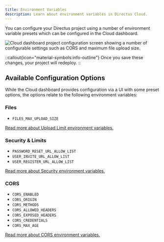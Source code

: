 ```yaml
---
title: Environment Variables
description: Learn about environment variables in Directus Cloud.
---
```


You can configure your Directus project using a number of environment variable presets which can be configured in the Cloud dashboard.

![Cloud dashboard project configuration screen showing a number of configurable settings such as CORS and maximum file upload size.](https://product-team.directus.app/assets/363335e4-59bb-4233-bca5-94bb1f39f3fd.png)

::callout{icon="material-symbols:info-outline"}
Once you save these changes, your project will redeploy.
::

## Available Configuration Options

While the Cloud dashboard provides configuration via a UI with some preset options, the options relate to the following environment variables:

### Files

* `FILES_MAX_UPLOAD_SIZE` 

[Read more about Upload Limit environment variables.](/configuration/files)

### Security & Limits

* `PASSWORD_RESET_URL_ALLOW_LIST`
* `USER_INVITE_URL_ALLOW_LIST`
* `USER_REGISTER_URL_ALLOW_LIST`

[Read more about Security environment variables.](/configuration/security-limits)

### CORS

* `CORS_ENABLED` 
* `CORS_ORIGIN`
* `CORS_METHODS`
* `CORS_ALLOWED_HEADERS` 
* `CORS_EXPOSED_HEADERS`
* `CORS_CREDENTIALS` 
* `CORS_MAX_AGE`

[Read more about CORS environment variables.](/configuration/security-limits)
